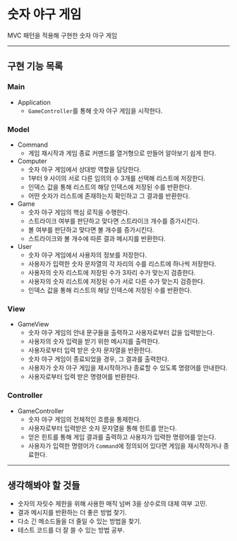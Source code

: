 # 숫자 야구 게임

MVC 패턴을 적용해 구현한 숫자 야구 게임

---

## 구현 기능 목록

### Main

* Application
    * `GameController`를 통해 숫자 야구 게임을 시작한다.

### Model

* Command
    * 게임 재시작과 게임 종료 커맨드를 열거형으로 만들어 알아보기 쉽게 한다.
* Computer
    * 숫자 야구 게임에서 상대방 역할을 담당한다.
    * 1부터 9 사이의 서로 다른 임의의 수 3개를 선택해 리스트에 저장한다.
    * 인덱스 값을 통해 리스트의 해당 인덱스에 저장된 수를 반환한다.
    * 어떤 숫자가 리스트에 존재하는지 확인하고 그 결과를 반환한다.
* Game
    * 숫자 야구 게임의 핵심 로직을 수행한다.
    * 스트라이크 여부를 판단하고 맞다면 스트라이크 개수를 증가시킨다.
    * 볼 여부를 판단하고 맞다면 볼 개수를 증가시킨다.
    * 스트라이크와 볼 개수에 따른 결과 메시지를 반환한다.
* User
    * 숫자 야구 게임에서 사용자의 정보를 저장한다.
    * 사용자가 입력한 숫자 문자열의 각 자리의 수를 리스트에 하나씩 저장한다.
    * 사용자의 숫자 리스트에 저장된 수가 3자리 수가 맞는지 검증한다.
    * 사용자의 숫자 리스트에 저장된 수가 서로 다른 수가 맞는지 검증한다.
    * 인덱스 값을 통해 리스트의 해당 인덱스에 저장된 수를 반환한다.

### View

* GameView
    * 숫자 야구 게임의 안내 문구들을 출력하고 사용자로부터 값을 입력받는다.
    * 사용자의 숫자 입력을 받기 위한 메시지를 출력한다.
    * 사용자로부터 입력 받은 숫자 문자열을 반환한다.
    * 숫자 야구 게임이 종료되었을 경우, 그 결과를 출력한다.
    * 사용자가 숫자 야구 게임을 재시작하거나 종료할 수 있도록 명령어를 안내한다.
    * 사용자로부터 입력 받은 명령어를 반환한다.

### Controller

* GameController
    * 숫자 야구 게임의 전체적인 흐름을 통제한다.
    * 사용자로부터 입력받은 숫자 문자열을 통해 힌트를 얻는다.
    * 얻은 힌트를 통해 게임 결과를 출력하고 사용자가 입력한 명령어를 얻는다.
    * 사용자가 입력한 명령어가 `Command`에 정의되어 있다면 게임을 재시작하거나 종료한다.

---

## 생각해봐야 할 것들

* 숫자의 자릿수 제한을 위해 사용한 매직 넘버 3을 상수로의 대체 여부 고민.
* 결과 메시지를 반환하는 더 좋은 방법 찾기.
* 다소 긴 메소드들을 더 줄일 수 있는 방법을 찾기.
* 테스트 코드를 더 잘 쓸 수 있는 방법 공부.
